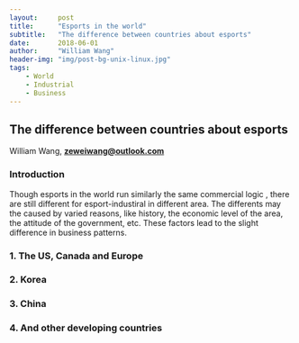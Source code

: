```yaml
---
layout:     post
title:      "Esports in the world"
subtitle:   "The difference between countries about esports"
date:       2018-06-01
author:     "William Wang"
header-img: "img/post-bg-unix-linux.jpg"
tags:
    - World
    - Industrial
    - Business
---
```


## The difference between countries about esports

William Wang, **zeweiwang@outlook.com** 

### Introduction

Though esports in the world run similarly the same commercial logic , there are still different for esport-industiral in different area. The differents may the caused by varied reasons, like history, the economic level of the area, the attitude of the government, etc. These factors lead to the slight difference in business patterns.

### 1. The US, Canada and Europe

### 2. Korea

### 3. China

### 4. And other developing countries
